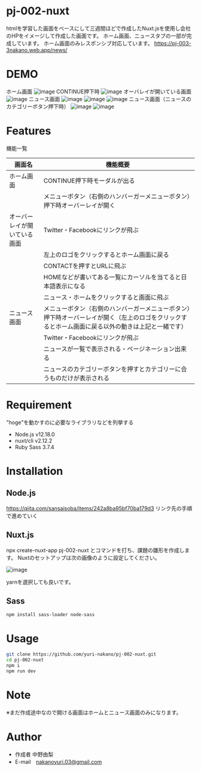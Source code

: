 # pj-002-nuxt
htmlを学習した画面をベースにして三週間ほどで作成したNuxt.jsを使用し会社のHPをイメージして作成した画面です。
ホーム画面、ニュースタブの一部が完成しています。
ホーム画面のみレスポンシブ対応しています。
https://pj-003-3nakano.web.app/news/

# DEMO
 ホーム画面
![image](https://user-images.githubusercontent.com/64944011/99475039-0a9d2680-2991-11eb-9e36-1958954bc703.png)
CONTINUE押下時
![image](https://user-images.githubusercontent.com/64944011/101171119-af528000-3682-11eb-9626-760526c09e96.png)
オーバレイが開いている画面
![image](https://user-images.githubusercontent.com/64944011/101170905-70bcc580-3682-11eb-8696-adb4d0aaf672.png)
ニュース画面
![image](https://user-images.githubusercontent.com/64944011/101171153-bb3e4200-3682-11eb-9795-ca3a378d1a7d.png)
![image](https://user-images.githubusercontent.com/64944011/101171166-c002f600-3682-11eb-9019-364c62bfb596.png)
![image](https://user-images.githubusercontent.com/64944011/101171175-c2655000-3682-11eb-97ef-32ec3390dbe1.png)
ニュース画面（ニュースのカテゴリーボタン押下時）
![image](https://user-images.githubusercontent.com/64944011/101171320-ed4fa400-3682-11eb-9876-1b97d778ec4d.png)
![image](https://user-images.githubusercontent.com/64944011/101171331-f04a9480-3682-11eb-8a75-121be06d5b60.png)


 
# Features
 機能一覧
 
 | 画面名 | 機能概要 |
 | ------------- | ------------- |
 | ホーム画面  |  CONTINUE押下時モーダルが出る |
 |   |  メニューボタン（右側のハンバーガーメニューボタン）押下時オーバーレイが開く |
 | オーバーレイが開いている画面  |  Twitter・Facebookにリンクが飛ぶ |
 |   |  左上のロゴをクリックするとホーム画面に戻る |
 |   |  CONTACTを押すとURLに飛ぶ |
 |   |  HOMEなどが書いてある一覧にカーソルを当てると日本語表示になる |
 |   |  ニュース・ホームをクリックすると画面に飛ぶ |
 | ニュース画面  | メニューボタン（右側のハンバーガーメニューボタン）押下時オーバーレイが開く（左上のロゴをクリックするとホーム画面に戻る以外の動きは上記と一緒です）  |
 |   | Twitter・Facebookにリンクが飛ぶ |
 |   | ニュースが一覧で表示される・ページネーション出来る |
 |   | ニュースのカテゴリーボタンを押すとカテゴリーに合うものだけが表示される |
 
 
# Requirement
 
"hoge"を動かすのに必要なライブラリなどを列挙する
 
* Node.js v12.18.0
* nuxt/cli v2.12.2
* Ruby Sass 3.7.4
 
# Installation

## Node.js
https://qiita.com/sansaisoba/items/242a8ba95bf70ba179d3
リンク先の手順で進めていく
 
## Nuxt.js
npx create-nuxt-app pj-002-nuxt とコマンドを打ち、課題の雛形を作成します。
Nuxtのセットアップは次の画像のように設定してください。

![image](https://user-images.githubusercontent.com/64944011/101172656-cbefb780-3684-11eb-81bf-7f7559c1128b.png)

yarnを選択しても良いです。
 

## Sass
`npm install sass-loader node-sass`
# Usage
 
```bash
git clone https://github.com/yuri-nakano/pj-002-nuxt.git
cd pj-002-nuxt
npm i
npm run dev
```
 
# Note
 
※まだ作成途中なので開ける画面はホームとニュース画面のみになります。

 
# Author
 
* 作成者 中野由梨
* E-mail　nakanoyuri.03@gmail.com
 
